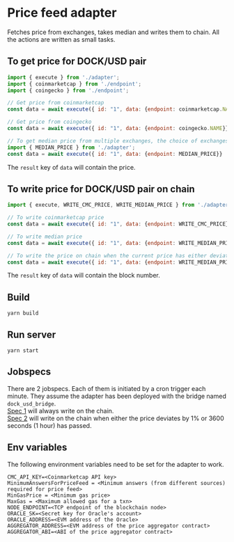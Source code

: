 # Price feed adapter

Fetches price from exchanges, takes median and writes them to chain. All the actions are written as small tasks.

## To get price for DOCK/USD pair

```js
import { execute } from './adapter';
import { coinmarketcap } from './endpoint';
import { coingecko } from './endpoint';

// Get price from coinmarketcap
const data = await execute({ id: "1", data: {endpoint: coinmarketcap.NAME}}  as AdapterRequest );

// Get price from coingecko
const data = await execute({ id: "1", data: {endpoint: coingecko.NAME}}  as AdapterRequest );

// To get median price from multiple exchanges, the choice of exchanges is hardcoded in code
import { MEDIAN_PRICE } from './adapter';
const data = await execute({ id: "1", data: {endpoint: MEDIAN_PRICE}}  as AdapterRequest );
```

The `result` key of `data` will contain the price.

## To write price for DOCK/USD pair on chain

```js
import { execute, WRITE_CMC_PRICE, WRITE_MEDIAN_PRICE } from './adapter';

// To write coinmarketcap price
const data = await execute({ id: "1", data: {endpoint: WRITE_CMC_PRICE}}  as AdapterRequest );

// To write median price
const data = await execute({ id: "1", data: {endpoint: WRITE_MEDIAN_PRICE}}  as AdapterRequest );

// To write the price on chain when the current price has either deviated by 5% or is stale by 30 seconds
const data = await execute({ id: "1", data: {endpoint: WRITE_MEDIAN_PRICE, thresholdPct: 5, idleTime: 30}}  as AdapterRequest );
```

The `result` key of `data` will contain the block number.

## Build

```
yarn build
```

## Run server

```
yarn start
```

## Jobspecs

There are 2 jobspecs. Each of them is initiated by a cron trigger each minute. They assume the adapter has been deployed with the bridge named `dock_usd_bridge`.  
[Spec 1](price-feed-job-spec-1.json) will always write on the chain.  
[Spec 2](price-feed-job-spec-1.json) will write on the chain when either the price deviates by 1% or 3600 seconds (1 hour) has passed.


## Env variables
The following environment variables need to be set for the adapter to work.

```
CMC_API_KEY=<Coinmarketcap API key>
MinimumAnswersForPriceFeed = <Minimum answers (from different sources) required for price feed>
MinGasPrice = <Minimum gas price>
MaxGas = <Maximum allowed gas for a txn>
NODE_ENDPOINT=<TCP endpoint of the blockchain node>
ORACLE_SK=<Secret key for Oracle's account>
ORACLE_ADDRESS=<EVM address of the Oracle>
AGGREGATOR_ADDRESS=<EVM address of the price aggregator contract>
AGGREGATOR_ABI=<ABI of the price aggregator contract>
```

